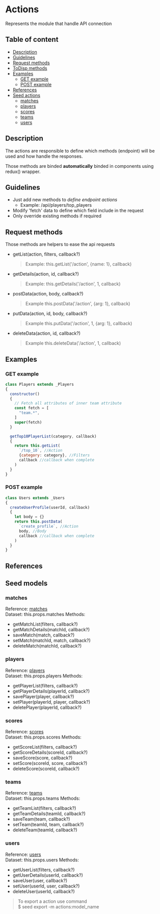 # Actions

Represents the module that handle API connection

## Table of content

-  [Description](#description)
-  [Guidelines](#guidelines)
-  [Request methods](#request-methods)
-  [ToDisp methods](#todisp-methods)
-  [Examples](#example)
    -  [GET example](#get-example)
    -  [POST example](#post-example)
-  [References](#references)
-  [Seed actions](#seed-models)
    -  [matches](#matches)
    -  [players](#players)
    -  [scores](#scores)
    -  [teams](#teams)
    -  [users](#users)

## Description

The actions are responsible to define which methods (endpoint) will be used and how handle the responses.

Those methods are binded **automatically** binded in components using redux() wrapper.

## Guidelines

-  Just add new methods to *define endpoint actions*
    - Example: /api/players/top_players
-  Modify 'fetch' data to define which field include in the request
-  Only override existing methods if required

## Request methods

Those methods are helpers to ease the api requests
-  getList(action, filters, callback?)
   > Example: this.getList('/action', {name: 1}, callback)
-  getDetails(action, id, callback?)
   > Example: this.getDetails('/action', 1, callback)
-  postData(action, body, callback?)
   > Example this.postData('/action', {arg: 1}, callback)
-  putData(action, id, body, callback?)
   > Example this.putData('/action', 1, {arg: 1}, callback)
-  deleteData(action, id, callback?)
   > Example this.deleteData('/action', 1, callback)

## Examples

### GET example

```javascript
class Players extends _Players
{
  constructor()
  {
    // Fetch all attributes of inner team attribute
    const fetch = [
      "team.*",
    ]
    super(fetch)
  }

  getTop10PlayerList(category, callback)
  {
    return this.getList(
      `/top_10`, //Action
      {category: category}, //Filters
      callback //callback when complete
    )
  }
}
```

### POST example

```javascript
class Users extends _Users
{
  createUserProfile(userId, callback)
  {
    let body = {}
    return this.postData(
      `create_profile`, //Action
      body, //Body
      callback //callback when complete
    )
  }
}
```

## References

## Seed models

###  matches

Reference: [matches](../seed/actions/matches.js) \
Dataset: this.props.matches
Methods:
-  getMatchList(filters, callback?)
-  getMatchDetails(matchId, callback?)
-  saveMatch(match, callback?)
-  setMatch(matchId, match, callback?)
-  deleteMatch(matchId, callback?)

###  players

Reference: [players](../seed/actions/players.js) \
Dataset: this.props.players
Methods:
-  getPlayerList(filters, callback?)
-  getPlayerDetails(playerId, callback?)
-  savePlayer(player, callback?)
-  setPlayer(playerId, player, callback?)
-  deletePlayer(playerId, callback?)

###  scores

Reference: [scores](../seed/actions/scores.js) \
Dataset: this.props.scores
Methods:
-  getScoreList(filters, callback?)
-  getScoreDetails(scoreId, callback?)
-  saveScore(score, callback?)
-  setScore(scoreId, score, callback?)
-  deleteScore(scoreId, callback?)

###  teams

Reference: [teams](../seed/actions/teams.js) \
Dataset: this.props.teams
Methods:
-  getTeamList(filters, callback?)
-  getTeamDetails(teamId, callback?)
-  saveTeam(team, callback?)
-  setTeam(teamId, team, callback?)
-  deleteTeam(teamId, callback?)

###  users

Reference: [users](../seed/actions/users.js) \
Dataset: this.props.users
Methods:
-  getUserList(filters, callback?)
-  getUserDetails(userId, callback?)
-  saveUser(user, callback?)
-  setUser(userId, user, callback?)
-  deleteUser(userId, callback?)

> To export a action use command \
> $ seed export -m actions:model_name
